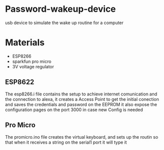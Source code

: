 # Password-wakeup-device
usb device to simulate the wake up routine for a computer

# Materials
- ESP8266
- sparkfun pro micro
- 3V voltage regulator

## ESP8622
  The esp8266.i file contains the setup to achieve internet comunication and the connection to alexa, it creates a Access Point to get the initial conection and saves the credentials and password on the EEPROM it also expose the configuration pages on the port 3000 in case new Config is needed
## Pro Micro
  The promicro.ino file creates the virtual keyboard, and sets up the routin so that when it receives a string on the serial1 port it will type it
  